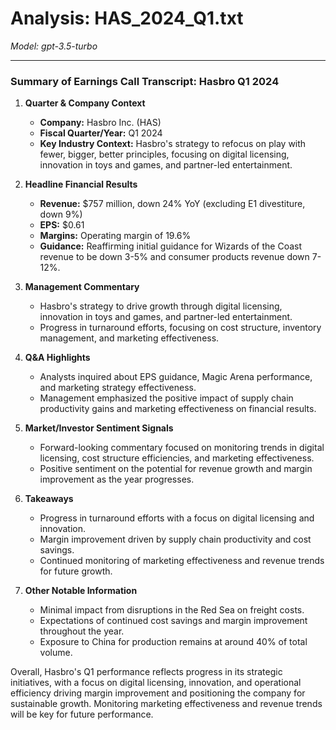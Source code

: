 # Analysis: HAS_2024_Q1.txt

*Model: gpt-3.5-turbo*

---

### Summary of Earnings Call Transcript: Hasbro Q1 2024

1. **Quarter & Company Context**
   - **Company:** Hasbro Inc. (HAS)
   - **Fiscal Quarter/Year:** Q1 2024
   - **Key Industry Context:** Hasbro's strategy to refocus on play with fewer, bigger, better principles, focusing on digital licensing, innovation in toys and games, and partner-led entertainment.

2. **Headline Financial Results**
   - **Revenue:** $757 million, down 24% YoY (excluding E1 divestiture, down 9%)
   - **EPS:** $0.61
   - **Margins:** Operating margin of 19.6%
   - **Guidance:** Reaffirming initial guidance for Wizards of the Coast revenue to be down 3-5% and consumer products revenue down 7-12%.

3. **Management Commentary**
   - Hasbro's strategy to drive growth through digital licensing, innovation in toys and games, and partner-led entertainment.
   - Progress in turnaround efforts, focusing on cost structure, inventory management, and marketing effectiveness.

4. **Q&A Highlights**
   - Analysts inquired about EPS guidance, Magic Arena performance, and marketing strategy effectiveness.
   - Management emphasized the positive impact of supply chain productivity gains and marketing effectiveness on financial results.

5. **Market/Investor Sentiment Signals**
   - Forward-looking commentary focused on monitoring trends in digital licensing, cost structure efficiencies, and marketing effectiveness.
   - Positive sentiment on the potential for revenue growth and margin improvement as the year progresses.

6. **Takeaways**
   - Progress in turnaround efforts with a focus on digital licensing and innovation.
   - Margin improvement driven by supply chain productivity and cost savings.
   - Continued monitoring of marketing effectiveness and revenue trends for future growth.

7. **Other Notable Information**
   - Minimal impact from disruptions in the Red Sea on freight costs.
   - Expectations of continued cost savings and margin improvement throughout the year.
   - Exposure to China for production remains at around 40% of total volume.

Overall, Hasbro's Q1 performance reflects progress in its strategic initiatives, with a focus on digital licensing, innovation, and operational efficiency driving margin improvement and positioning the company for sustainable growth. Monitoring marketing effectiveness and revenue trends will be key for future performance.